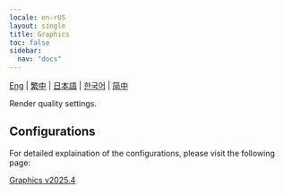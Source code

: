 ```yaml
---
locale: en-rUS
layout: single
title: Graphics
toc: false
sidebar:
  nav: "docs"
---
```

[Eng](/dancexr/features/graphics) | [繁中](/tw/dancexr/features/graphics) | [日本語](/jp/dancexr/features/graphics) | [한국어](/kr/dancexr/features/graphics) | [简中](/zh/dancexr/features/graphics)

Render quality settings.

## Configurations

For detailed explaination of the configurations, please visit the following page:

[Graphics v2025.4](/dancexr/menu/2025.4/system/graphics)

